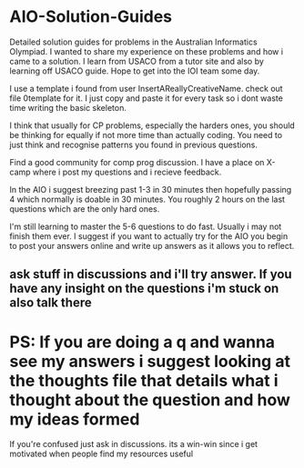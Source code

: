 # AIO-Solution-Guides
Detailed solution guides for problems in the Australian Informatics Olympiad. I wanted to share my experience on these problems and how i came to a solution. I learn from USACO from a tutor site and also by learning off USACO guide. Hope to get into the IOI team some day.


I use a template i found from user InsertAReallyCreativeName. check out file 0template for it. I just copy and paste it for every task so i dont waste time writing the basic skeleton.


I think that usually for CP problems, especially the harders ones, you should be thinking for equally if not more time than actually coding. You need to just think and recognise patterns you found in previous questions.

Find a good community for comp prog discussion. I have a place on X-camp where i post my questions and i recieve feedback.

In the AIO i suggest breezing past 1-3 in 30 minutes then hopefully passing 4 which normally is doable in 30 minutes. You roughly 2 hours on the last questions which are the only hard ones. 

I'm still learning to master the 5-6 questions to do fast. Usually i may not finish them ever. I suggest if you want to actually try for the AIO you begin to post your answers online and write up answers as it allows you to reflect. 

## ask stuff in discussions and i'll try answer. If you have any insight on the questions i'm stuck on also talk there

# PS: If you are doing a q and wanna see my answers i suggest looking at the thoughts file that details what i thought about the question and how my ideas formed

If you're confused just ask in discussions. its a win-win since i get motivated when people find my resources useful

